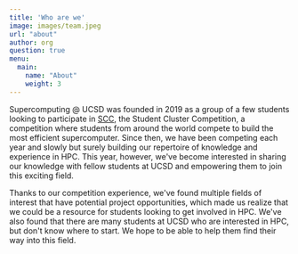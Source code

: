 ```yaml
---
title: 'Who are we'
image: images/team.jpeg
url: "about"
author: org
question: true
menu:
  main:
    name: "About"
    weight: 3
---
```


Supercomputing @ UCSD was founded in 2019 as a group of a few students looking to participate
in [SCC](https://sc22.supercomputing.org/program/studentssc/student-cluster-competition/),
the Student Cluster Competition, a competition where students from around the world compete
to build the most efficient supercomputer. Since then, we have been competing each year and
slowly but surely building our repertoire of knowledge and experience in HPC. This year,
however, we've become interested in sharing our knowledge with fellow students at UCSD
and empowering them to join this exciting field.

Thanks to our competition experience, we've found multiple fields of interest that have
potential project opportunities, which made us realize that we could be a resource for
students looking to get involved in HPC. We've also found that there are many students
at UCSD who are interested in HPC, but don't know where to start. We hope to be able to
help them find their way into this field.